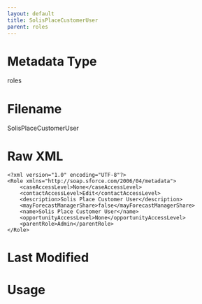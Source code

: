 ```yaml
---
layout: default
title: SolisPlaceCustomerUser
parent: roles
---
```

# Metadata Type
roles


# Filename 
SolisPlaceCustomerUser


# Raw XML
```
<?xml version="1.0" encoding="UTF-8"?>
<Role xmlns="http://soap.sforce.com/2006/04/metadata">
    <caseAccessLevel>None</caseAccessLevel>
    <contactAccessLevel>Edit</contactAccessLevel>
    <description>Solis Place Customer User</description>
    <mayForecastManagerShare>false</mayForecastManagerShare>
    <name>Solis Place Customer User</name>
    <opportunityAccessLevel>None</opportunityAccessLevel>
    <parentRole>Admin</parentRole>
</Role>
```


# Last Modified


# Usage
